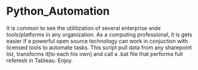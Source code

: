 # Python_Automation

It is common to see the utilitization of several enterprise wide tools/platforms in any organization. As a computing professional,
it is gets easier if a powerful open source technology can work in conjuction with licensed tools to automate tasks.
This script pull data from any sharepoint list, transforms it[to each his own] and call a .bat file that performs full referesh in Tableau.
Enjoy. 
